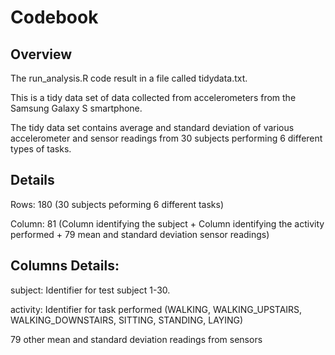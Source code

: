 Codebook
========

Overview
--------
The run_analysis.R code result in a file called tidydata.txt.

This is a tidy data set of data collected from accelerometers from the Samsung Galaxy S smartphone.

The tidy data set contains average and standard deviation of various accelerometer and sensor readings from 30 subjects performing 6 different types of tasks.


Details
-------
Rows: 180 (30 subjects peforming 6 different tasks)

Column: 81 (Column identifying the subject + Column identifying the activity performed + 79 mean and standard deviation sensor readings)


Columns Details:
----------------
subject: Identifier for test subject 1-30.

activity: Identifier for task performed (WALKING, WALKING_UPSTAIRS, WALKING_DOWNSTAIRS, SITTING, STANDING, LAYING)

79 other mean and standard deviation readings from sensors 